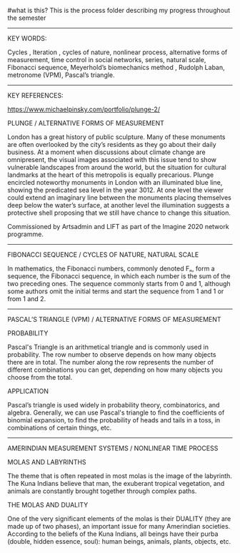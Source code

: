 #what is this?
This is the process folder describing my progress throughout the semester

---------------------------------------------------------------------------------------------------------------------------

KEY WORDS:

Cycles , Iteration , cycles of nature,  nonlinear process, alternative forms of measurement, time control in social networks, series, natural scale, Fibonacci sequence, Meyerhold’s biomechanics method , Rudolph Laban, metronome (VPM), Pascal’s triangle.


---------------------------------------------------------------------------------------------------------------------------

KEY REFERENCES:

https://www.michaelpinsky.com/portfolio/plunge-2/ 

PLUNGE / ALTERNATIVE FORMS OF MEASUREMENT

London has a great history of public sculpture. Many of these monuments are often overlooked by the city’s residents as they go about their daily business. At a moment when discussions about climate change are omnipresent, the visual images associated with this issue tend to show vulnerable landscapes from around the world, but the situation for cultural landmarks at the heart of this metropolis is equally precarious. Plunge encircled noteworthy monuments in London with an illuminated blue line, showing the predicated sea level in the year 3012. At one level the viewer could extend an imaginary line between the monuments placing themselves deep below the water’s surface, at another level the illumination suggests a protective shell proposing that we still have chance to change this situation.

Commissioned by Artsadmin and LIFT as part of the Imagine 2020 network programme.

-----------------------------------------------------------------------------------------------------------------------------

FIBONACCI SEQUENCE / CYCLES OF NATURE, NATURAL SCALE

In mathematics, the Fibonacci numbers, commonly denoted Fₙ, form a sequence, the Fibonacci sequence, in which each number is the sum of the two preceding ones. The sequence commonly starts from 0 and 1, although some authors omit the initial terms and start the sequence from 1 and 1 or from 1 and 2.

-----------------------------------------------------------------------------------------------------------------------------

PASCAL’S TRIANGLE (VPM) / ALTERNATIVE FORMS OF MEASUREMENT

PROBABILITY

Pascal's Triangle is an arithmetical triangle and is commonly used in probability. The row number to observe depends on how many objects there are in total. The number along the row represents the number of different combinations you can get, depending on how many objects you choose from the total.

APPLICATION

Pascal’s triangle is used widely in probability theory, combinatorics, and algebra. Generally, we can use Pascal's triangle to find the coefficients of binomial expansion, to find the probability of heads and tails in a toss, in combinations of certain things, etc.


---------------------------------------------------------------------------------------------------------------------------

AMERINDIAN MEASUREMENT SYSTEMS / NONLINEAR TIME PROCESS

MOLAS AND LABYRINTHS

The theme that is often repeated in most molas is the image of the labyrinth. The Kuna Indians believe that man, the exuberant tropical vegetation, and animals are constantly brought together through complex paths.


THE MOLAS AND DUALITY

One of the very significant elements of the molas is their DUALITY (they are made up of two phases), an important issue for many Amerindian societies. According to the beliefs of the Kuna Indians, all beings have their purba (double, hidden essence, soul): human beings, animals, plants, objects, etc.


